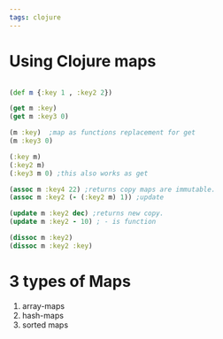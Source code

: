 ```yaml
---
tags: clojure
---
```

# Using Clojure maps  
```clojure

(def m {:key 1 , :key2 2})

(get m :key)
(get m :key3 0)

(m :key)  ;map as functions replacement for get
(m :key3 0)

(:key m)
(:key2 m)
(:key3 m 0) ;this also works as get

(assoc m :key4 22) ;returns copy maps are immutable.
(assoc m :key2 (- (:key2 m) 1)) ;update 

(update m :key2 dec) ;returns new copy.
(update m :key2 - 10) ; - is function

(dissoc m :key2)
(dissoc m :key2 :key)

```

# 3 types of Maps

1. array-maps
2. hash-maps
3. sorted maps

